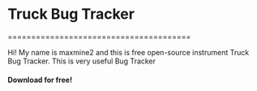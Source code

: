 # Truck Bug Tracker
=======================================


Hi! My name is maxmine2 and this is free open-source instrument Truck Bug Tracker.
This is very useful Bug Tracker

#### Download for free!
